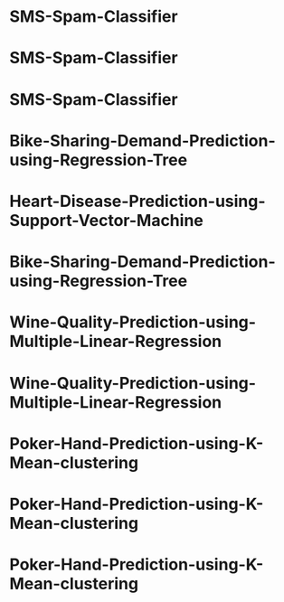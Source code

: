 # SMS-Spam-Classifier
# SMS-Spam-Classifier
# SMS-Spam-Classifier
# Bike-Sharing-Demand-Prediction-using-Regression-Tree
# Heart-Disease-Prediction-using-Support-Vector-Machine
# Bike-Sharing-Demand-Prediction-using-Regression-Tree
# Wine-Quality-Prediction-using-Multiple-Linear-Regression
# Wine-Quality-Prediction-using-Multiple-Linear-Regression
# Poker-Hand-Prediction-using-K-Mean-clustering
# Poker-Hand-Prediction-using-K-Mean-clustering
# Poker-Hand-Prediction-using-K-Mean-clustering
